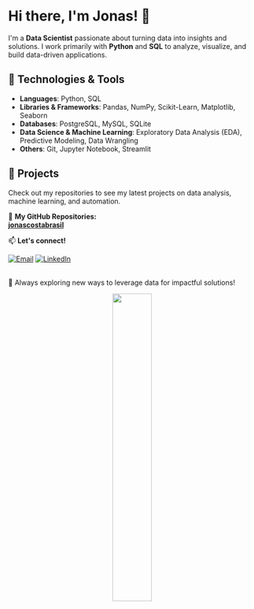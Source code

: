 # Hi there, I'm Jonas! 👋

I'm a **Data Scientist** passionate about turning data into insights and solutions. I work primarily with **Python** and **SQL** to analyze, visualize, and build data-driven applications.

## 🔧 Technologies & Tools
- **Languages**: Python, SQL
- **Libraries & Frameworks**: Pandas, NumPy, Scikit-Learn, Matplotlib, Seaborn
- **Databases**: PostgreSQL, MySQL, SQLite
- **Data Science & Machine Learning**: Exploratory Data Analysis (EDA), Predictive Modeling, Data Wrangling
- **Others**: Git, Jupyter Notebook, Streamlit

## 📌 Projects
Check out my repositories to see my latest projects on data analysis, machine learning, and automation.

🔗 **My GitHub Repositories:**  
[**jonascostabrasil**](https://github.com/jonascostabrasil?tab=repositories)

📫 **Let's connect!**

  <a href="mailto:jonascostabrasil@gmail.com"><img src="https://skillicons.dev/icons?i=gmail" alt="Email" title="Email" /></a>
  <a href="https://www.linkedin.com/in/jonascostabrasil/" target="_blank"><img src="https://skillicons.dev/icons?i=linkedin" alt="LinkedIn" title="LinkedIn" /></a>
  <br>
  <br>

🚀 Always exploring new ways to leverage data for impactful solutions!

<div align="center">
  <img width="40%" src="https://github-readme-stats.vercel.app/api/top-langs/?username=jonascostabrasil&layout=compact&show_icons=true&theme=dark"/>
</div>
<br>
